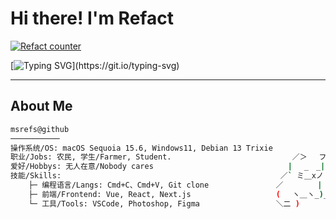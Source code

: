 
# Hi there! I'm Refact

[![Refact counter](https://count.getloli.com/get/@:refact?theme=rule30)](https://github.com/msrefs)

[![Typing SVG](https://readme-typing-svg.demolab.com?font=Fira+Code&pause=1000&color=006BD4&random=true&width=435&lines=A+farmer+in+Henan+Province.)](https://git.io/typing-svg)

---

## About Me

```bash
msrefs@github
───────────
操作系统/OS: macOS Sequoia 15.6, Windows11, Debian 13 Trixie
职业/Jobs: 农民, 学生/Farmer, Student.                           ／＞　 フ
爱好/Hobbys: 无人在意/Nobody cares                              | 　_　_|
技能/Skills:                                                 ／` ミ＿xノ
    ├─ 编程语言/Langs: Cmd+C、Cmd+V, Git clone               ／　　　　 |
    ├─ 前端/Frontend: Vue, React, Next.js                   (　 ヽ＿ヽ_)__)
    └─ 工具/Tools: VSCode, Photoshop, Figma                 ＼二 )
```
